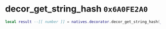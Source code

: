 # decor_get_string_hash `0x6A0FE2A0`

```lua
local result --[[ number ]] = natives.decorator.decor_get_string_hash(_unk0 --[[ number ]], _unk1 --[[ number ]])
```